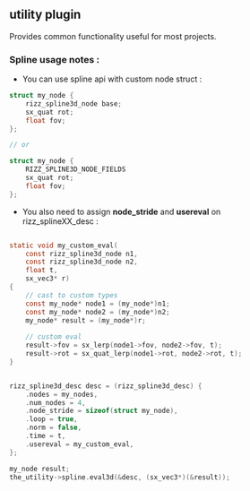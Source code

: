 ## utility plugin

Provides common functionality useful for most projects.

### Spline usage notes :
- You can use spline api with custom node struct :

```c
struct my_node {
    rizz_spline3d_node base; 
    sx_quat rot;
    float fov;
};

// or

struct my_node {
    RIZZ_SPLINE3D_NODE_FIELDS
    sx_quat rot;
    float fov;
};
```

- You also need to assign **node_stride** and **usereval** on rizz_splineXX_desc : 

```c

static void my_custom_eval(
    const rizz_spline3d_node n1, 
    const rizz_spline3d_node n2, 
    float t,
    sx_vec3* r)
{
    // cast to custom types
    const my_node* node1 = (my_node*)n1;
    const my_node* node2 = (my_node*)n2;
    my_node* result = (my_node*)r;
    
    // custom eval 
    result->fov = sx_lerp(node1->fov, node2->fov, t);
    result->rot = sx_quat_lerp(node1->rot, node2->rot, t);
}


rizz_spline3d_desc desc = (rizz_spline3d_desc) {
    .nodes = my_nodes,
    .num_nodes = 4,
    .node_stride = sizeof(struct my_node),
    .loop = true,
    .norm = false,
    .time = t,
    .usereval = my_custom_eval,
};

my_node result;
the_utility->spline.eval3d(&desc, (sx_vec3*)(&result));
```
